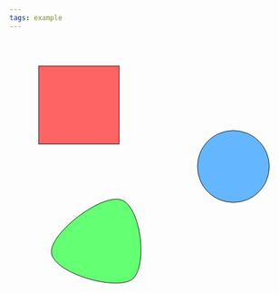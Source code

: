 ```yaml
---
tags: example
---
```

<svg
    xmlns:dc="http://purl.org/dc/elements/1.1/"
    xmlns:cc="http://creativecommons.org/ns#"
    xmlns:rdf="http://www.w3.org/1999/02/22-rdf-syntax-ns#"
    xmlns:svg="http://www.w3.org/2000/svg"
    xmlns="http://www.w3.org/2000/svg"
    xmlns:xlink="http://www.w3.org/1999/xlink"
    id="svg8"
    version="1.1"
    viewBox="0 0 150 150"
    height="150mm"
    width="150mm">
   <defs
       id="defs2" />
   <metadata
       id="metadata5">
      <rdf:RDF>
         <cc:Work
             rdf:about="">
            <dc:format>image/svg+xml</dc:format>
            <dc:type
                rdf:resource="http://purl.org/dc/dcmitype/StillImage" />
            <dc:title></dc:title>
         </cc:Work>
      </rdf:RDF>
   </metadata>
   <g
       transform="translate(0,-147)"
       id="layer1">
      <a
          xlink:title="The Red Square"
          target="_parent"
          xlink:href="#Red Square"
          id="a824">
         <rect
             style="color:#000000;clip-rule:nonzero;display:inline;overflow:visible;visibility:visible;opacity:1;isolation:auto;mix-blend-mode:normal;color-interpolation:sRGB;color-interpolation-filters:linearRGB;solid-color:#000000;solid-opacity:1;vector-effect:none;fill:#ff6464;fill-opacity:1;fill-rule:nonzero;stroke:#000000;stroke-width:1;stroke-linecap:butt;stroke-linejoin:miter;stroke-miterlimit:4;stroke-dasharray:none;stroke-dashoffset:0;stroke-opacity:1;marker:none;color-rendering:auto;image-rendering:auto;shape-rendering:auto;text-rendering:auto;enable-background:accumulate"
             id="rect10"
             width="159.7932"
             height="154.89532"
             x="58.162277"
             y="53.87664"
             transform="matrix(0.26458333,0,0,0.26458333,0,147)" />
      </a>
      <a
          xlink:title="The Blue Circle"
          target="_parent"
          xlink:href="#Blue Circle"
          id="a827">
         <circle
             style="color:#000000;clip-rule:nonzero;display:inline;overflow:visible;visibility:visible;opacity:1;isolation:auto;mix-blend-mode:normal;color-interpolation:sRGB;color-interpolation-filters:linearRGB;solid-color:#000000;solid-opacity:1;vector-effect:none;fill:#64b7ff;fill-opacity:1;fill-rule:nonzero;stroke:#000000;stroke-width:1;stroke-linecap:butt;stroke-linejoin:miter;stroke-miterlimit:4;stroke-dasharray:none;stroke-dashoffset:0;stroke-opacity:1;marker:none;color-rendering:auto;image-rendering:auto;shape-rendering:auto;text-rendering:auto;enable-background:accumulate"
             id="path817"
             cx="392.74841"
             cy="367.03458"
             r="71.325317"
             transform="matrix(0.26458333,0,0,0.26458333,13.768898,116.87041)" />
      </a>
      <a
          xlink:show="The Green Blob!"
          xlink:title="The Green Blob!"
          target="_parent"
          xlink:href="#Green Blob"
          id="a821">
         <path
             style="color:#000000;clip-rule:nonzero;display:inline;overflow:visible;visibility:visible;opacity:1;isolation:auto;mix-blend-mode:normal;color-interpolation:sRGB;color-interpolation-filters:linearRGB;solid-color:#000000;solid-opacity:1;vector-effect:none;fill:#64ff73;fill-opacity:1;fill-rule:nonzero;stroke:#000000;stroke-width:1;stroke-linecap:butt;stroke-linejoin:miter;stroke-miterlimit:4;stroke-dasharray:none;stroke-dashoffset:0;stroke-opacity:1;marker:none;color-rendering:auto;image-rendering:auto;shape-rendering:auto;text-rendering:auto;enable-background:accumulate"
             id="path819"
             d="M 156.42663,403.92813 C 119.80908,420.24544 16.966728,391.52357 1.856519,353.82665 -13.25369,316.12973 104.7743,224.40562 143.11267,244.97997 c 38.33838,20.57435 49.93151,142.63084 13.31396,158.94816 z"
             transform="matrix(0.26458333,0,0,0.26458333,21.868251,167.08639)" />
      </a>
   </g>
</svg>
